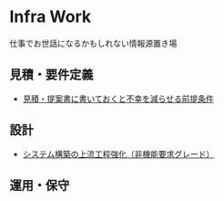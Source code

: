 # Infra Work

仕事でお世話になるかもしれない情報源置き場

## 見積・要件定義

- [見積・提案書に書いておくと不幸を減らせる前提条件](https://zenn.dev/nuits_jp/articles/2022-07-31-estimate-assumptions)

## 設計

- [システム構築の上流工程強化（非機能要求グレード）](https://www.ipa.go.jp/sec/softwareengineering/std/ent03-b.html)

## 運用・保守


